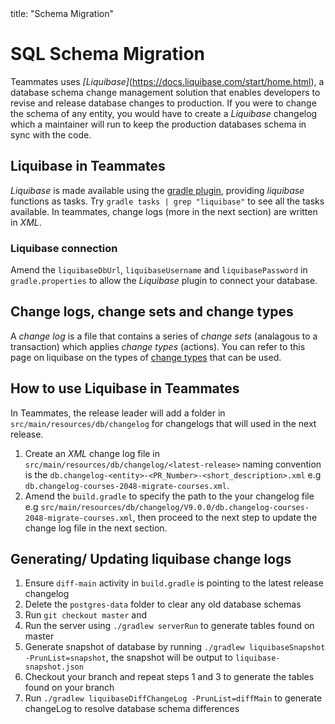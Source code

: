 <frontmatter>
  title: "Schema Migration"
</frontmatter>

# SQL Schema Migration

Teammates uses _[Liquibase]_(https://docs.liquibase.com/start/home.html), a database schema change management solution that enables developers to revise and release database changes to production. If you were to change the schema of any entity, you would have to create a _Liquibase_ changelog which a maintainer will run to keep the production databases schema in sync with the code.

## Liquibase in Teammates
_Liquibase_ is made available using the [gradle plugin](https://github.com/liquibase/liquibase-gradle-plugin), providing _liquibase_ functions as tasks. Try `gradle tasks | grep "liquibase"` to see all the tasks available. In teammates, change logs (more in the next section) are written in _XML_.

### Liquibase connection
Amend the `liquibaseDbUrl`, `liquibaseUsername` and `liquibasePassword` in `gradle.properties` to allow the _Liquibase_ plugin to connect your database.

## Change logs, change sets and change types
A _change log_ is a file that contains a series of _change sets_ (analagous to a transaction) which applies _change types_ (actions). You can refer to this page on liquibase on the types of [change types](https://docs.liquibase.com/change-types/home.html) that can be used.

## How to use Liquibase in Teammates
In Teammates, the release leader will add a folder in `src/main/resources/db/changelog` for changelogs that will used in the next release. 
1. Create an _XML_ change log file in `src/main/resources/db/changelog/<latest-release>` naming convention is the `db.changelog-<entity>-<PR_Number>-<short_description>.xml` e.g `db.changelog-courses-2048-migrate-courses.xml`.
2. Amend the `build.gradle` to specify the path to the your changelog file e.g `src/main/resources/db/changelog/V9.0.0/db.changelog-courses-2048-migrate-courses.xml`, then proceed to the next step to update the change log file in the next section.


## Generating/ Updating liquibase change logs
1. Ensure `diff-main` activity in `build.gradle` is pointing to the latest release changelog
1. Delete the `postgres-data` folder to clear any old database schemas
2. Run `git checkout master` and 
3. Run the server using `./gradlew serverRun` to generate tables found on master
4. Generate snapshot of database by running `./gradlew liquibaseSnapshot -PrunList=snapshot`, the snapshot will be output to `liquibase-snapshot.json`
4. Checkout your branch and repeat steps 1 and 3 to generate the tables found on your branch
5. Run `./gradlew liquibaseDiffChangeLog -PrunList=diffMain` to generate changeLog to resolve database schema differences

